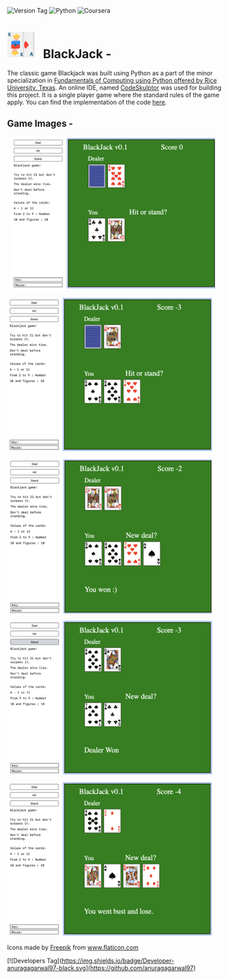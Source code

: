 ![Version Tag](https://img.shields.io/badge/Version-1.0.1-blue.svg)
![Python](https://img.shields.io/badge/python-3670A0?style=for-the-badge&logo=python&logoColor=ffdd54)
![Coursera](https://img.shields.io/badge/Coursera-%230056D2.svg?style=for-the-badge&logo=Coursera&logoColor=white)


# <img width="64" height="64" src="./.extra/blackjack.png"> &nbsp; BlackJack -

The classic game Blackjack was built using Python as a part of the minor specialization in [Fundamentals of Computing using Python offered by Rice University, Texas](https://www.coursera.org/specializations/computer-fundamentals). An online IDE, named [CodeSkulptor](https://py2.codeskulptor.org/) was used for building this project. It is a single player game where the standard rules of the game apply. You can find the implementation of the code [here](http://www.codeskulptor.org/#user47_fH8KLWZeWugfabk.py).

## Game Images -

<p align="center">
<img width="480" height="360" src="./.extra/img_1.png"> &nbsp;

<img width="480" height="360" src="./.extra/img_2.png"> &nbsp;

<img width="480" height="360" src="./.extra/img_3.png"> &nbsp;

<img width="480" height="360" src="./.extra/img_4.png"> &nbsp;

<img width="480" height="360" src="./.extra/img_5.png">
</p>

<div>Icons made by <a href="https://www.freepik.com" title="Freepik">Freepik</a> from <a href="https://www.flaticon.com/" title="Flaticon">www.flaticon.com</a></div>

[![Developers Tag](https://img.shields.io/badge/Developer-anuragagarwal97-black.svg](https://github.com/anuragagarwal97)
